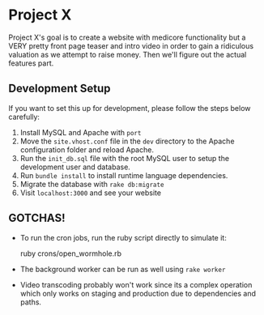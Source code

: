 # Project X

Project X's goal is to create a website with medicore functionality
but a VERY pretty front page teaser and intro video in order to gain
a ridiculous valuation as we attempt to raise money. Then we'll figure
out the actual features part.

## Development Setup

If you want to set this up for development, please follow the steps
below carefully:

1. Install MySQL and Apache with `port`
2. Move the `site.vhost.conf` file in the `dev` directory to the
   Apache configuration folder and reload Apache.
3. Run the `init_db.sql` file with the root MySQL user to setup the
   development user and database.
4. Run `bundle install` to install runtime language dependencies.
5. Migrate the database with `rake db:migrate`
6. Visit `localhost:3000` and see your website

## GOTCHAS!

* To run the cron jobs, run the ruby script directly to simulate it:

    ruby crons/open_wormhole.rb

* The background worker can be run as well using `rake worker`
* Video transcoding probably won't work since its a complex operation
  which only works on staging and production due to dependencies and
  paths.
